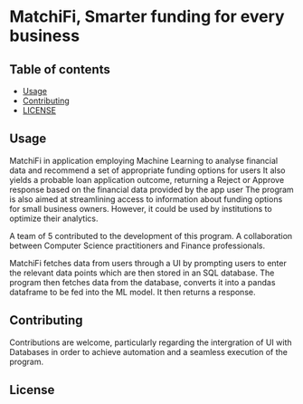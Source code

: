 # MatchiFi, Smarter funding for every business
## Table of contents
- [Usage](#usage)
- [Contributing](#contributing)
- [LICENSE](#license)
 
## Usage
MatchiFi in application employing Machine Learning to analyse financial data and recommend a set of appropriate funding options for users
It also yields a probable loan application outcome, returning a Reject or Approve response based on the financial data provided by the app user
The program is also aimed at streamlining access to information about funding options for small business owners. However, it could be used by institutions to optimize their analytics. 

A team of 5 contributed to the development of this program. A collaboration between Computer Science practitioners and Finance professionals. 

MatchiFi fetches data from users through a UI by prompting users to enter the relevant data points which are then stored in an SQL database.
The program then fetches data from the database, converts it into a pandas dataframe to be fed into the ML model. It then returns a response. 

## Contributing
Contributions are welcome, particularly regarding the intergration of UI with Databases in order to achieve automation and a seamless execution of the program. 

## License
